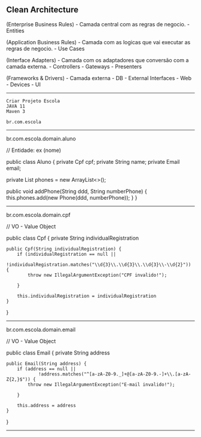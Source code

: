 ## Clean Architecture

(Enterprise Business Rules) - Camada central com as regras de negocio.
    - Entities

(Application Business Rules) - Camada com as logicas que vai executar as regras de negocio.
    - Use Cases

(Interface Adapters) - Camada com os adaptadores que conversão com a camada externa.
    - Controllers
    - Gateways
    - Presenters

(Frameworks & Drivers) - Camada externa
    - DB
    - External Interfaces
    - Web
    - Devices
    - UI

------------------------------

    Criar Projeto Escola
    JAVA 11
    Maven 3

    br.com.escola
------------------------------

br.com.escola.domain.aluno

// Entidade: ex (nome)

public class Aluno {
    private Cpf cpf;
    private String name;
    private Email email;

private List<Phone> phones = new ArrayList<>();

public void addPhone(String ddd, String numberPhone) {
this.phones.add(new Phone(ddd, numberPhone));
}
}

------------------------------

br.com.escola.domain.cpf

// VO - Value Object

public class Cpf {
    private String individualRegistration

    public Cpf(String individualRegistration) {
        if (individualRegistration == null ||
                !individualRegistration.matches("\\d{3}\\.\\d{3}\\.\\d{3}\\-\\d{2}")) {
            throw new IllegalArgumentException("CPF invalido!");

        }

        this.individualRegistration = individualRegistration
    }
}

------------------------------

br.com.escola.domain.email

// VO - Value Object

public class Email {
    private String address

    public Email(String address) {
        if (address == null ||
                !address.matches("^[a-zA-Z0-9._]+@[a-zA-Z0-9.-]+\\.[a-zA-Z{2,}$")) {
            throw new IllegalArgumentException("E-mail invalido!");

        }

        this.address = address
    }
}

------------------------------
